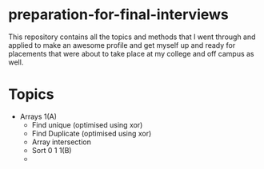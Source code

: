 # preparation-for-final-interviews
This repository contains all the topics and methods that I went through and applied to make an awesome profile and get myself up and ready for placements that were about to take place at my college and off campus as well.
# Topics 
  - Arrays 
    1(A)
    - Find unique (optimised using xor)
    - Find Duplicate (optimised using xor)
    - Array intersection
    - Sort 0 1
    1(B)
    - 
